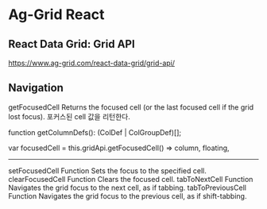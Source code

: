 # Ag-Grid React



## React Data Grid: Grid API

https://www.ag-grid.com/react-data-grid/grid-api/

## Navigation

getFocusedCell
Returns the focused cell (or the last focused cell if the grid lost focus).
포커스된 cell 값을 리턴한다.

function getColumnDefs(): (ColDef | ColGroupDef)[];

var focusedCell = this.gridApi.getFocusedCell()
=> column, floating,

---

setFocusedCell
Function
Sets the focus to the specified cell.
clearFocusedCell
Function
Clears the focused cell.
tabToNextCell
Function
Navigates the grid focus to the next cell, as if tabbing.
tabToPreviousCell
Function
Navigates the grid focus to the previous cell, as if shift-tabbing.
